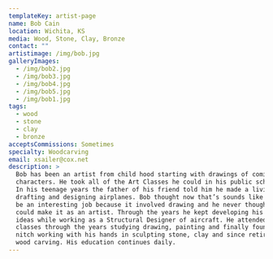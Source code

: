 ```yaml
---
templateKey: artist-page
name: Bob Cain
location: Wichita, KS
media: Wood, Stone, Clay, Bronze
contact: ""
artistimage: /img/bob.jpg
galleryImages:
  - /img/bob2.jpg
  - /img/bob3.jpg
  - /img/bob4.jpg
  - /img/bob5.jpg
  - /img/bob1.jpg
tags:
  - wood
  - stone
  - clay
  - bronze
acceptsCommissions: Sometimes
specialty: Woodcarving
email: xsailer@cox.net
description: >
  Bob has been an artist from child hood starting with drawings of comic book
  characters. He took all of the Art Classes he could in his public school days.
  In his teenage years the father of his friend told him he made a living by
  drafting and designing airplanes. Bob thought now that’s sounds like it might
  be an interesting job because it involved drawing and he never thought he
  could make it as an artist. Through the years he kept developing his artistic
  ideas while working as a Structural Designer of aircraft. He attended several
  classes through the years studying drawing, painting and finally found his
  nitch working with his hands in sculpting stone, clay and since retirement
  wood carving. His education continues daily.
---
```

